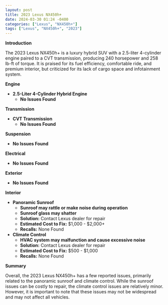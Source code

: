 ```yaml
---
layout: post
title: 2023 Lexus NX450h+
date: 2024-03-30 01:24 -0400
categories: ["Lexus", "NX450h+"]
tags: ["Lexus", "NX450h+", "2023"]
---
```

**Introduction**

The 2023 Lexus NX450h+ is a luxury hybrid SUV with a 2.5-liter 4-cylinder engine paired to a CVT transmission, producing 240 horsepower and 258 lb-ft of torque. It is praised for its fuel efficiency, comfortable ride, and premium interior, but criticized for its lack of cargo space and infotainment system.

**Engine**

* **2.5-Liter 4-Cylinder Hybrid Engine**
    * **No Issues Found**

**Transmission**

* **CVT Transmission**
    * **No Issues Found**

**Suspension**

* **No Issues Found**

**Electrical**

* **No Issues Found**

**Exterior**

* **No Issues Found**

**Interior**

* **Panoramic Sunroof**
    * **Sunroof may rattle or make noise during operation**
    * **Sunroof glass may shatter**
    * **Solution:** Contact Lexus dealer for repair
    * **Estimated Cost to Fix:** $1,000 - $2,000+
    * **Recalls:** None Found
* **Climate Control**
    * **HVAC system may malfunction and cause excessive noise**
    * **Solution:** Contact Lexus dealer for repair
    * **Estimated Cost to Fix:** $500 - $1,000
    * **Recalls:** None Found

**Summary**

Overall, the 2023 Lexus NX450h+ has a few reported issues, primarily related to the panoramic sunroof and climate control. While the sunroof issues can be costly to repair, the climate control issues are relatively minor. However, it is important to note that these issues may not be widespread and may not affect all vehicles.
